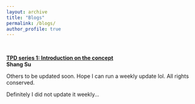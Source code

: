 ```yaml
---
layout: archive
title: "Blogs"
permalink: /blogs/
author_profile: true
---
```


<br>

<b>[TPD series 1: Introduction on the concept](https://sushang-thu.github.io/blogs/TPD01)</b><br>
<b>Shang Su</b>

Others to be updated soon. 
Hope I can run a weekly update lol.
All rights conserved. 


<p>Definitely I did not update it weekly...</p>